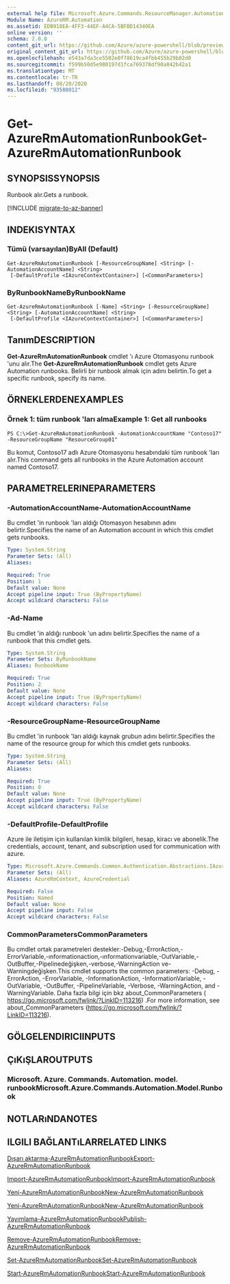 ```yaml
---
external help file: Microsoft.Azure.Commands.ResourceManager.Automation.dll-Help.xml
Module Name: AzureRM.Automation
ms.assetid: EDB918EA-4FF3-44EF-A4CA-5BFBD14340EA
online version: ''
schema: 2.0.0
content_git_url: https://github.com/Azure/azure-powershell/blob/preview/src/ResourceManager/Automation/Commands.Automation/help/Get-AzureRMAutomationRunbook.md
original_content_git_url: https://github.com/Azure/azure-powershell/blob/preview/src/ResourceManager/Automation/Commands.Automation/help/Get-AzureRMAutomationRunbook.md
ms.openlocfilehash: e543a7da3ce5502e0f78619ca4fbb455b29b82d0
ms.sourcegitcommit: f599b50d5e980197d1fca769378df90a842b42a1
ms.translationtype: MT
ms.contentlocale: tr-TR
ms.lasthandoff: 08/20/2020
ms.locfileid: "93588012"
---
```

# <span data-ttu-id="2d6a0-101">Get-AzureRmAutomationRunbook</span><span class="sxs-lookup"><span data-stu-id="2d6a0-101">Get-AzureRmAutomationRunbook</span></span>

## <span data-ttu-id="2d6a0-102">SYNOPSIS</span><span class="sxs-lookup"><span data-stu-id="2d6a0-102">SYNOPSIS</span></span>
<span data-ttu-id="2d6a0-103">Runbook alır.</span><span class="sxs-lookup"><span data-stu-id="2d6a0-103">Gets a runbook.</span></span>

[!INCLUDE [migrate-to-az-banner](../../includes/migrate-to-az-banner.md)]

## <span data-ttu-id="2d6a0-104">INDEKI</span><span class="sxs-lookup"><span data-stu-id="2d6a0-104">SYNTAX</span></span>

### <span data-ttu-id="2d6a0-105">Tümü (varsayılan)</span><span class="sxs-lookup"><span data-stu-id="2d6a0-105">ByAll (Default)</span></span>
```
Get-AzureRmAutomationRunbook [-ResourceGroupName] <String> [-AutomationAccountName] <String>
 [-DefaultProfile <IAzureContextContainer>] [<CommonParameters>]
```

### <span data-ttu-id="2d6a0-106">ByRunbookName</span><span class="sxs-lookup"><span data-stu-id="2d6a0-106">ByRunbookName</span></span>
```
Get-AzureRmAutomationRunbook [-Name] <String> [-ResourceGroupName] <String> [-AutomationAccountName] <String>
 [-DefaultProfile <IAzureContextContainer>] [<CommonParameters>]
```

## <span data-ttu-id="2d6a0-107">Tanım</span><span class="sxs-lookup"><span data-stu-id="2d6a0-107">DESCRIPTION</span></span>
<span data-ttu-id="2d6a0-108">**Get-AzureRmAutomationRunbook** cmdlet 'ı Azure Otomasyonu runbook 'unu alır.</span><span class="sxs-lookup"><span data-stu-id="2d6a0-108">The **Get-AzureRmAutomationRunbook** cmdlet gets Azure Automation runbooks.</span></span>
<span data-ttu-id="2d6a0-109">Belirli bir runbook almak için adını belirtin.</span><span class="sxs-lookup"><span data-stu-id="2d6a0-109">To get a specific runbook, specify its name.</span></span>

## <span data-ttu-id="2d6a0-110">ÖRNEKLERDEN</span><span class="sxs-lookup"><span data-stu-id="2d6a0-110">EXAMPLES</span></span>

### <span data-ttu-id="2d6a0-111">Örnek 1: tüm runbook 'ları alma</span><span class="sxs-lookup"><span data-stu-id="2d6a0-111">Example 1: Get all runbooks</span></span>
```
PS C:\>Get-AzureRmAutomationRunbook -AutomationAccountName "Contoso17" -ResourceGroupName "ResourceGroup01"
```

<span data-ttu-id="2d6a0-112">Bu komut, Contoso17 adlı Azure Otomasyonu hesabındaki tüm runbook 'ları alır.</span><span class="sxs-lookup"><span data-stu-id="2d6a0-112">This command gets all runbooks in the Azure Automation account named Contoso17.</span></span>

## <span data-ttu-id="2d6a0-113">PARAMETRELERINE</span><span class="sxs-lookup"><span data-stu-id="2d6a0-113">PARAMETERS</span></span>

### <span data-ttu-id="2d6a0-114">-AutomationAccountName</span><span class="sxs-lookup"><span data-stu-id="2d6a0-114">-AutomationAccountName</span></span>
<span data-ttu-id="2d6a0-115">Bu cmdlet 'in runbook 'ları aldığı Otomasyon hesabının adını belirtir.</span><span class="sxs-lookup"><span data-stu-id="2d6a0-115">Specifies the name of an Automation account in which this cmdlet gets runbooks.</span></span>

```yaml
Type: System.String
Parameter Sets: (All)
Aliases: 

Required: True
Position: 1
Default value: None
Accept pipeline input: True (ByPropertyName)
Accept wildcard characters: False
```

### <span data-ttu-id="2d6a0-116">-Ad</span><span class="sxs-lookup"><span data-stu-id="2d6a0-116">-Name</span></span>
<span data-ttu-id="2d6a0-117">Bu cmdlet 'in aldığı runbook 'un adını belirtir.</span><span class="sxs-lookup"><span data-stu-id="2d6a0-117">Specifies the name of a runbook that this cmdlet gets.</span></span>

```yaml
Type: System.String
Parameter Sets: ByRunbookName
Aliases: RunbookName

Required: True
Position: 2
Default value: None
Accept pipeline input: True (ByPropertyName)
Accept wildcard characters: False
```

### <span data-ttu-id="2d6a0-118">-ResourceGroupName</span><span class="sxs-lookup"><span data-stu-id="2d6a0-118">-ResourceGroupName</span></span>
<span data-ttu-id="2d6a0-119">Bu cmdlet 'in runbook 'ları aldığı kaynak grubun adını belirtir.</span><span class="sxs-lookup"><span data-stu-id="2d6a0-119">Specifies the name of the resource group for which this cmdlet gets runbooks.</span></span>

```yaml
Type: System.String
Parameter Sets: (All)
Aliases: 

Required: True
Position: 0
Default value: None
Accept pipeline input: True (ByPropertyName)
Accept wildcard characters: False
```

### <span data-ttu-id="2d6a0-120">-DefaultProfile</span><span class="sxs-lookup"><span data-stu-id="2d6a0-120">-DefaultProfile</span></span>
<span data-ttu-id="2d6a0-121">Azure ile iletişim için kullanılan kimlik bilgileri, hesap, kiracı ve abonelik.</span><span class="sxs-lookup"><span data-stu-id="2d6a0-121">The credentials, account, tenant, and subscription used for communication with azure.</span></span>

```yaml
Type: Microsoft.Azure.Commands.Common.Authentication.Abstractions.IAzureContextContainer
Parameter Sets: (All)
Aliases: AzureRmContext, AzureCredential

Required: False
Position: Named
Default value: None
Accept pipeline input: False
Accept wildcard characters: False
```

### <span data-ttu-id="2d6a0-122">CommonParameters</span><span class="sxs-lookup"><span data-stu-id="2d6a0-122">CommonParameters</span></span>
<span data-ttu-id="2d6a0-123">Bu cmdlet ortak parametreleri destekler:-Debug,-ErrorAction,-ErrorVariable,-ınformationaction,-ınformationvariable,-OutVariable,-OutBuffer,-Pipelinedeğişken,-verbose,-WarningAction ve-Warningdeğişken.</span><span class="sxs-lookup"><span data-stu-id="2d6a0-123">This cmdlet supports the common parameters: -Debug, -ErrorAction, -ErrorVariable, -InformationAction, -InformationVariable, -OutVariable, -OutBuffer, -PipelineVariable, -Verbose, -WarningAction, and -WarningVariable.</span></span> <span data-ttu-id="2d6a0-124">Daha fazla bilgi için bkz about_CommonParameters ( https://go.microsoft.com/fwlink/?LinkID=113216) .</span><span class="sxs-lookup"><span data-stu-id="2d6a0-124">For more information, see about_CommonParameters (https://go.microsoft.com/fwlink/?LinkID=113216).</span></span>

## <span data-ttu-id="2d6a0-125">GÖLGELENDIRICI</span><span class="sxs-lookup"><span data-stu-id="2d6a0-125">INPUTS</span></span>

## <span data-ttu-id="2d6a0-126">ÇıKıŞLAR</span><span class="sxs-lookup"><span data-stu-id="2d6a0-126">OUTPUTS</span></span>

### <span data-ttu-id="2d6a0-127">Microsoft. Azure. Commands. Automation. model. runbook</span><span class="sxs-lookup"><span data-stu-id="2d6a0-127">Microsoft.Azure.Commands.Automation.Model.Runbook</span></span>

## <span data-ttu-id="2d6a0-128">NOTLARıNDA</span><span class="sxs-lookup"><span data-stu-id="2d6a0-128">NOTES</span></span>

## <span data-ttu-id="2d6a0-129">ILGILI BAĞLANTıLAR</span><span class="sxs-lookup"><span data-stu-id="2d6a0-129">RELATED LINKS</span></span>

[<span data-ttu-id="2d6a0-130">Dışarı aktarma-AzureRmAutomationRunbook</span><span class="sxs-lookup"><span data-stu-id="2d6a0-130">Export-AzureRmAutomationRunbook</span></span>](./Export-AzureRMAutomationRunbook.md)

[<span data-ttu-id="2d6a0-131">Import-AzureRmAutomationRunbook</span><span class="sxs-lookup"><span data-stu-id="2d6a0-131">Import-AzureRmAutomationRunbook</span></span>](./Import-AzureRMAutomationRunbook.md)

[<span data-ttu-id="2d6a0-132">Yeni-AzureRmAutomationRunbook</span><span class="sxs-lookup"><span data-stu-id="2d6a0-132">New-AzureRmAutomationRunbook</span></span>](./New-AzureRMAutomationRunbook.md)

[<span data-ttu-id="2d6a0-133">Yeni-AzureRmAutomationRunbook</span><span class="sxs-lookup"><span data-stu-id="2d6a0-133">New-AzureRmAutomationRunbook</span></span>](./New-AzureRMAutomationRunbook.md)

[<span data-ttu-id="2d6a0-134">Yayımlama-AzureRmAutomationRunbook</span><span class="sxs-lookup"><span data-stu-id="2d6a0-134">Publish-AzureRmAutomationRunbook</span></span>](./Publish-AzureRMAutomationRunbook.md)

[<span data-ttu-id="2d6a0-135">Remove-AzureRmAutomationRunbook</span><span class="sxs-lookup"><span data-stu-id="2d6a0-135">Remove-AzureRmAutomationRunbook</span></span>](./Remove-AzureRMAutomationRunbook.md)

[<span data-ttu-id="2d6a0-136">Set-AzureRmAutomationRunbook</span><span class="sxs-lookup"><span data-stu-id="2d6a0-136">Set-AzureRmAutomationRunbook</span></span>](./Set-AzureRMAutomationRunbook.md)

[<span data-ttu-id="2d6a0-137">Start-AzureRmAutomationRunbook</span><span class="sxs-lookup"><span data-stu-id="2d6a0-137">Start-AzureRmAutomationRunbook</span></span>](./Start-AzureRMAutomationRunbook.md)


